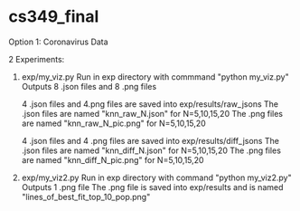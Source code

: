 # cs349_final
Option 1: Coronavirus Data

2 Experiments:

  1) exp/my_viz.py
      Run in exp directory with commmand "python my_viz.py"
      Outputs 8 .json files and 8 .png files
      
      4 .json files and 4.png files are saved into exp/results/raw_jsons
      The .json files are named "knn_raw_N.json" for N=5,10,15,20
      The .png files are named "knn_raw_N_pic.png" for N=5,10,15,20
      
      4 .json files and 4 .png files are saved into exp/results/diff_jsons
      The .json files are named "knn_diff_N.json" for N=5,10,15,20
      The .png files are named "knn_diff_N_pic.png" for N=5,10,15,20

  2) exp/my_viz2.py
      Run in exp directory with command "python my_viz2.py"
      Outputs 1 .png file
      The .png file is saved into exp/results and is named "lines_of_best_fit_top_10_pop.png"
  
